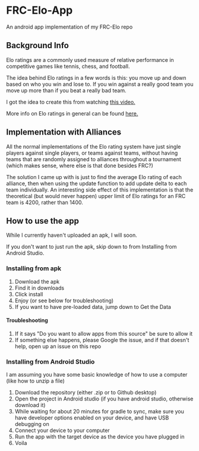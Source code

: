 # FRC-Elo-App
An android app implementation of my FRC-Elo repo

## Background Info
Elo ratings are a commonly used measure of relative performance in competitive games like tennis, chess, and football.

The idea behind Elo ratings in a few words is this: you move up and down based on who you win and lose to. If you win against a really good team you move up more than if you beat a really bad team.

I got the idea to create this from watching [this video.](https://youtu.be/AsYfbmp0To0, "Singingbanana")

More info on Elo ratings in general can be found [here.](https://en.wikipedia.org/wiki/Elo_rating_system, "Wikipedia")

## Implementation with Alliances
All the normal implementations of the Elo rating system have just single players against single players, or teams against teams, without having teams that are randomly assigned to alliances throughout a tournament (which makes sense, where else is that done besides FRC?)

The solution I came up with is just to find the average Elo rating of each alliance, then when using the update function to add update delta to each team individually. An interesting side effect of this implementation is that the theoretical (but would never happen) upper limit of Elo ratings for an FRC team is 4200, rather than 1400.

## How to use the app
While I currently haven't uploaded an apk, I will soon.

If you don't want to just run the apk, skip down to from Installing from Android Studio.

### Installing from apk
1. Download the apk
2. Find it in downloads
3. Click install
4. Enjoy (or see below for troubleshooting)
5. If you want to have pre-loaded data, jump down to Get the Data

#### Troubleshooting
1. If it says "Do you want to allow apps from this source" be sure to allow it
2. If something else happens, please Google the issue, and if that doesn't help, open up an issue on this repo

### Installing from Android Studio
I am assuming you have some basic knowledge of how to use a computer (like how to unzip a file)
1. Download the repository (either .zip or to Github desktop)
2. Open the project in Android studio (if you have android studio, otherwise download it)
3. While waiting for about 20 minutes for gradle to sync, make sure you have developer options enabled on your device, and have USB debugging on
4. Connect your device to your computer
5. Run the app with the target device as the device you have plugged in
6. Voila
